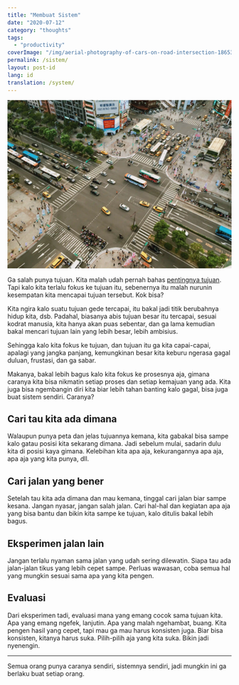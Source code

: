 ```yaml
---
title: "Membuat Sistem"
date: "2020-07-12"
category: "thoughts"
tags:
  - "productivity"
coverImage: "/img/aerial-photography-of-cars-on-road-intersection-186537.webp"
permalink: /sistem/
layout: post-id
lang: id
translation: /system/
---
```


![](/img/aerial-photography-of-cars-on-road-intersection-186537.webp)

Ga salah punya tujuan. Kita malah udah pernah bahas [pentingnya tujuan](/tujuan/). Tapi kalo kita terlalu fokus ke tujuan itu, sebenernya itu malah nurunin kesempatan kita mencapai tujuan tersebut. Kok bisa?

Kita ngira kalo suatu tujuan gede tercapai, itu bakal jadi titik berubahnya hidup kita, dsb. Padahal, biasanya abis tujuan besar itu tercapai, sesuai kodrat manusia, kita hanya akan puas sebentar, dan ga lama kemudian bakal mencari tujuan lain yang lebih besar, lebih ambisius.

Sehingga kalo kita fokus ke tujuan, dan tujuan itu ga kita capai-capai, apalagi yang jangka panjang, kemungkinan besar kita keburu ngerasa gagal duluan, frustasi, dan ga sabar.

Makanya, bakal lebih bagus kalo kita fokus ke prosesnya aja, gimana caranya kita bisa nikmatin setiap proses dan setiap kemajuan yang ada. Kita juga bisa ngembangin diri kita biar lebih tahan banting kalo gagal, bisa juga buat sistem sendiri. Caranya?

## Cari tau kita ada dimana

Walaupun punya peta dan jelas tujuannya kemana, kita gabakal bisa sampe kalo gatau posisi kita sekarang dimana. Jadi sebelum mulai, sadarin dulu kita di posisi kaya gimana. Kelebihan kita apa aja, kekurangannya apa aja, apa aja yang kita punya, dll.

## Cari jalan yang bener

Setelah tau kita ada dimana dan mau kemana, tinggal cari jalan biar sampe kesana. Jangan nyasar, jangan salah jalan. Cari hal-hal dan kegiatan apa aja yang bisa bantu dan bikin kita sampe ke tujuan, kalo ditulis bakal lebih bagus.

## Eksperimen jalan lain

Jangan terlalu nyaman sama jalan yang udah sering dilewatin. Siapa tau ada jalan-jalan tikus yang lebih cepet sampe. Perluas wawasan, coba semua hal yang mungkin sesuai sama apa yang kita pengen.

## Evaluasi

Dari eksperimen tadi, evaluasi mana yang emang cocok sama tujuan kita. Apa yang emang ngefek, lanjutin. Apa yang malah ngehambat, buang. Kita pengen hasil yang cepet, tapi mau ga mau harus konsisten juga. Biar bisa konsisten, kitanya harus suka. Pilih-pilih aja yang kita suka. Bikin jadi nyenengin.

---

Semua orang punya caranya sendiri, sistemnya sendiri, jadi mungkin ini ga berlaku buat setiap orang.

